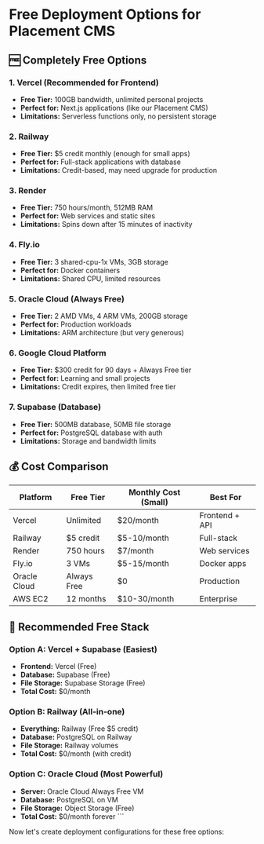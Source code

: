 # Free Deployment Options for Placement CMS

## 🆓 **Completely Free Options**

### **1. Vercel (Recommended for Frontend)**
- **Free Tier:** 100GB bandwidth, unlimited personal projects
- **Perfect for:** Next.js applications (like our Placement CMS)
- **Limitations:** Serverless functions only, no persistent storage

### **2. Railway**
- **Free Tier:** $5 credit monthly (enough for small apps)
- **Perfect for:** Full-stack applications with database
- **Limitations:** Credit-based, may need upgrade for production

### **3. Render**
- **Free Tier:** 750 hours/month, 512MB RAM
- **Perfect for:** Web services and static sites
- **Limitations:** Spins down after 15 minutes of inactivity

### **4. Fly.io**
- **Free Tier:** 3 shared-cpu-1x VMs, 3GB storage
- **Perfect for:** Docker containers
- **Limitations:** Shared CPU, limited resources

### **5. Oracle Cloud (Always Free)**
- **Free Tier:** 2 AMD VMs, 4 ARM VMs, 200GB storage
- **Perfect for:** Production workloads
- **Limitations:** ARM architecture (but very generous)

### **6. Google Cloud Platform**
- **Free Tier:** $300 credit for 90 days + Always Free tier
- **Perfect for:** Learning and small projects
- **Limitations:** Credit expires, then limited free tier

### **7. Supabase (Database)**
- **Free Tier:** 500MB database, 50MB file storage
- **Perfect for:** PostgreSQL database with auth
- **Limitations:** Storage and bandwidth limits

## 💰 **Cost Comparison**

| Platform | Free Tier | Monthly Cost (Small) | Best For |
|----------|-----------|---------------------|----------|
| Vercel | Unlimited | $20/month | Frontend + API |
| Railway | $5 credit | $5-10/month | Full-stack |
| Render | 750 hours | $7/month | Web services |
| Fly.io | 3 VMs | $5-15/month | Docker apps |
| Oracle Cloud | Always Free | $0 | Production |
| AWS EC2 | 12 months | $10-30/month | Enterprise |

## 🎯 **Recommended Free Stack**

### **Option A: Vercel + Supabase (Easiest)**
- **Frontend:** Vercel (Free)
- **Database:** Supabase (Free)
- **File Storage:** Supabase Storage (Free)
- **Total Cost:** $0/month

### **Option B: Railway (All-in-one)**
- **Everything:** Railway (Free $5 credit)
- **Database:** PostgreSQL on Railway
- **File Storage:** Railway volumes
- **Total Cost:** $0/month (with credit)

### **Option C: Oracle Cloud (Most Powerful)**
- **Server:** Oracle Cloud Always Free VM
- **Database:** PostgreSQL on VM
- **File Storage:** Object Storage (Free)
- **Total Cost:** $0/month forever
\`\`\`

Now let's create deployment configurations for these free options:

